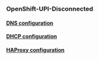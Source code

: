 ### OpenShift-UPI-Disconnected

#### [DNS configuration](/named/README.md) 

#### [DHCP configuration](/dhcpd/README.md) 

#### [HAProxy configuration](/haproxy/README.md) 

